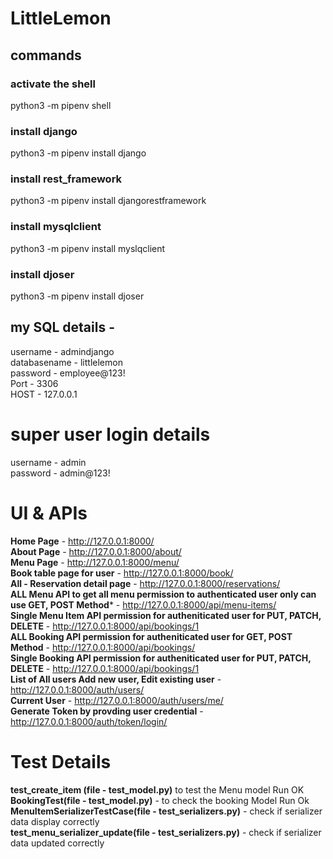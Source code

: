 # LittleLemon
## commands
### activate the shell
python3 -m pipenv shell
### install django
python3 -m pipenv install django
### install rest_framework
python3 -m pipenv install djangorestframework
### install mysqlclient 
python3 -m pipenv install myslqclient
### install djoser 
python3 -m pipenv install djoser


## my SQL details - 
username - admindjango <br />
databasename - littlelemon <br />
password - employee@123! <br />
Port - 3306 <br />
HOST - 127.0.0.1 <br />

# super user login details
  username - admin <br />
  password  - admin@123! <br />

# UI & APIs
  **Home Page** - http://127.0.0.1:8000/ <br />
  **About Page** - http://127.0.0.1:8000/about/ <br />
  **Menu Page** - http://127.0.0.1:8000/menu/ <br />
  **Book table page for user** - http://127.0.0.1:8000/book/ <br />
  **All - Reservation detail page** - http://127.0.0.1:8000/reservations/ <br />
  **ALL Menu API to get all menu permission to authenticated user only can use GET, POST Method*** - http://127.0.0.1:8000/api/menu-items/ <br />
  **Single Menu Item API permission for autheniticated user for PUT, PATCH, DELETE** - http://127.0.0.1:8000/api/bookings/1 <br />
  **ALL Booking API permission for autheniticated user for GET, POST Method** - http://127.0.0.1:8000/api/bookings/ <br />
  **Single Booking API permission for autheniticated user for PUT, PATCH, DELETE** - http://127.0.0.1:8000/api/bookings/1 <br />
  **List of All users Add new user, Edit existing user** - http://127.0.0.1:8000/auth/users/ <br />
  **Current User** - http://127.0.0.1:8000/auth/users/me/  <br />
  **Generate Token by provding user credential** - http://127.0.0.1:8000/auth/token/login/ <br />

# Test Details
  **test_create_item (file - test_model.py)**  to test the Menu model Run OK  <br />
  **BookingTest(file - test_model.py)** - to check the booking Model Run Ok  <br />
  **MenuItemSerializerTestCase(file - test_serializers.py)** - check if serializer data display correctly  <br />
  **test_menu_serializer_update(file - test_serializers.py)** - check if serializer data updated correctly  <br />

  
